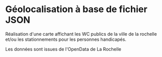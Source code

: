 # Géolocalisation à base de fichier JSON

Réalisation d'une carte affichant les WC publics de la ville de la rochelle et/ou les stationnements pour les personnes handicapés.

Les données sont issues de l'OpenData de La Rochelle
